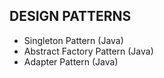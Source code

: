 ## DESIGN PATTERNS

* Singleton Pattern (Java)
* Abstract Factory Pattern (Java)
* Adapter Pattern (Java)
